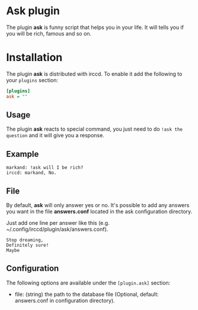 # Ask plugin

The plugin **ask** is funny script that helps you in your life. It will tells
you if you will be rich, famous and so on.

# Installation

The plugin **ask** is distributed with irccd. To enable it add the following
to your `plugins` section:

```ini
[plugins]
ask = ""
```

## Usage

The plugin **ask** reacts to special command, you just need to do
`!ask the question` and it will give you a response.

## Example

```nohighlight
markand: !ask will I be rich?
irccd: markand, No.
```

## File

By default, **ask** will only answer yes or no. It's possible to add any answers
you want in the file **answers.conf** located in the ask configuration
directory.

Just add one line per answer like this (e.g. ~/.config/irccd/plugin/ask/answers.conf).

```nohighlight
Stop dreaming,
Definitely sure!
Maybe
```

## Configuration

The following options are available under the `[plugin.ask]` section:

- file: (string) the path to the database file (Optional, default: answers.conf
        in configuration directory).
